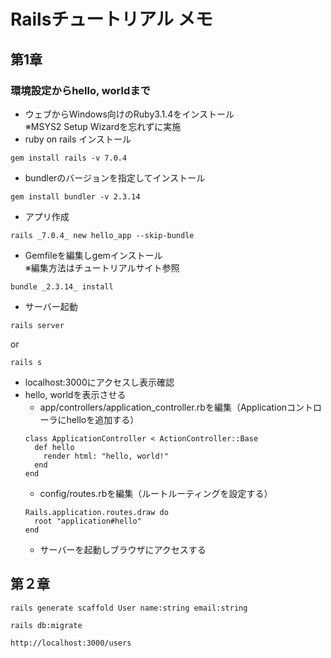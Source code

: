 # Railsチュートリアル メモ

## 第1章

### 環境設定からhello, worldまで

  - ウェブからWindows向けのRuby3.1.4をインストール  
    ※MSYS2 Setup Wizardを忘れずに実施
  - ruby on rails インストール
  ```
  gem install rails -v 7.0.4
  ```
  - bundlerのバージョンを指定してインストール
  ```
  gem install bundler -v 2.3.14
  ```
  - アプリ作成
  ```
  rails _7.0.4_ new hello_app --skip-bundle
  ```
  - Gemfileを編集しgemインストール  
    ※編集方法はチュートリアルサイト参照
  ```
  bundle _2.3.14_ install
  ```
  - サーバー起動
  ```
  rails server
  ```
  or
  ```
  rails s
  ```
  - localhost:3000にアクセスし表示確認
  - hello, worldを表示させる
    - app/controllers/application_controller.rbを編集（Applicationコントローラにhelloを追加する）
    ```
    class ApplicationController < ActionController::Base
      def hello
        render html: "hello, world!"
      end
    end
    ```
    - config/routes.rbを編集（ルートルーティングを設定する）
    ```
    Rails.application.routes.draw do
      root "application#hello"
    end
    ```
    - サーバーを起動しブラウザにアクセスする

## 第２章

```
rails generate scaffold User name:string email:string
```
```
rails db:migrate
```
```
http://localhost:3000/users
```
